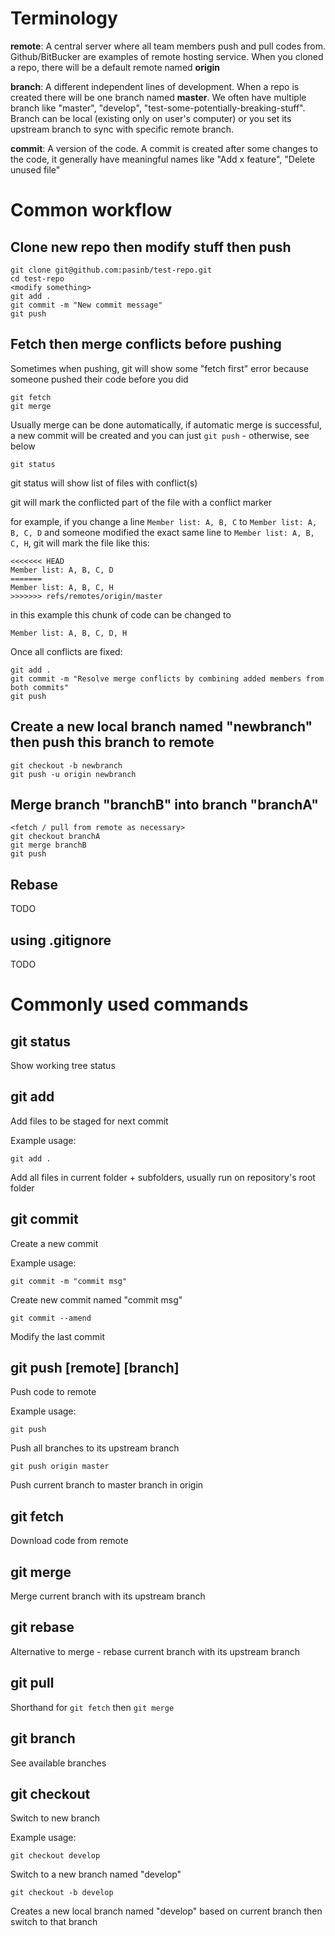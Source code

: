# Terminology
**remote**: A central server where all team members push and pull codes from. Github/BitBucker are examples of remote hosting service. When you cloned a repo, there will be a default remote named **origin**

**branch**: A different independent lines of development. When a repo is created there will be one branch named **master**. We often have multiple branch like "master", "develop", "test-some-potentially-breaking-stuff". Branch can be local (existing only on user's computer) or you set its upstream branch to sync with specific remote branch.

**commit**: A version of the code. A commit is created after some changes to the code, it generally have meaningful names like "Add x feature", "Delete unused file"

# Common workflow

## Clone new repo then modify stuff then push

```
git clone git@github.com:pasinb/test-repo.git
cd test-repo
<modify something>
git add .
git commit -m "New commit message"
git push
```

## Fetch then merge conflicts before pushing

Sometimes when pushing, git will show some "fetch first" error because someone pushed their code before you did
```
git fetch
git merge
```
Usually merge can be done automatically, if automatic merge is successful, a new commit will be created and you can just `git push` - otherwise, see below

```
git status
```
git status will show list of files with conflict(s)

git will mark the conflicted part of the file with a conflict marker

for example, if you change a line `Member list: A, B, C` to `Member list: A, B, C, D` and someone modified the exact same line to `Member list: A, B, C, H`, git will mark the file like this:
```
<<<<<<< HEAD
Member list: A, B, C, D
=======
Member list: A, B, C, H
>>>>>>> refs/remotes/origin/master
```
in this example this chunk of code can be changed to
```
Member list: A, B, C, D, H
```

Once all conflicts are fixed:
```
git add .
git commit -m "Resolve merge conflicts by combining added members from both commits"
git push
```

## Create a new local branch named "newbranch" then push this branch to remote
```
git checkout -b newbranch
git push -u origin newbranch
```

## Merge branch "branchB" into branch "branchA"

```
<fetch / pull from remote as necessary>
git checkout branchA
git merge branchB
git push
```

## Rebase

TODO

## using .gitignore

TODO

# Commonly used commands

## git status

Show working tree status

## git add

Add files to be staged for next commit

Example usage:
```
git add .
```
Add all files in current folder + subfolders, usually run on repository's root folder

## git commit

Create a new commit

Example usage:
```
git commit -m "commit msg"
```
Create new commit named "commit msg"
```
git commit --amend
```
Modify the last commit

## git push [remote] [branch]

Push code to remote

Example usage:
```
git push
```
Push all branches to its upstream branch
```
git push origin master
```
Push current branch to master branch in origin

## git fetch

Download code from remote

## git merge

Merge current branch with its upstream branch

## git rebase

Alternative to merge - rebase current branch with its upstream branch

## git pull

Shorthand for `git fetch` then `git merge`

## git branch

See available branches

## git checkout

Switch to new branch

Example usage:
```
git checkout develop
```
Switch to a new branch named "develop"
```
git checkout -b develop
```
Creates a new local branch named "develop" based on current branch then switch to that branch